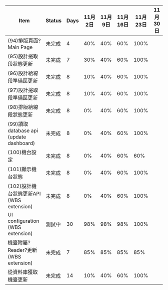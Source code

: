 |Item|Status|Days|11月2日|11月9日|11月16日|11月23日| 11月30日 
|---|---|---|---|---|----|----|----| 
|(94)排版頁面?Main Page|未完成|4|40%|40%|60%|100%|  
|(95)設計捲取段狀態更新|未完成|7|30%|40%|60%|100%|  
|(96)設計給線段準備區更新|未完成|8|10%|40%|60%|100%|  
|(97)設計捲取段準備區更新|未完成|8|10%|40%|60%|100%|  
|(98)排版給線段狀態更新|未完成|8|0%|40%|60%|100%|  
|(99)讀取database api (update dashboard)|未完成|8|0%|40%|60%|100%|  
|(100)機台設定|未完成|8|0%|40%|60%|60%|  
|(101)顯示機台狀態|未完成|8|0%|40%|60%|100%|  
|(102)設計機台狀態更新API (WBS extension)|未完成|8|0%|40%|60%|100%|  
|UI configuration (WBS extension)|測試中|30|98%|98%|98%|100%|  
|機臺附屬?Reader?更新(WBS extension)|未完成|7|85%|85%|85%|85%|  
|從資料庫獲取機臺更新|未完成|14|10%|40%|60%|100%|